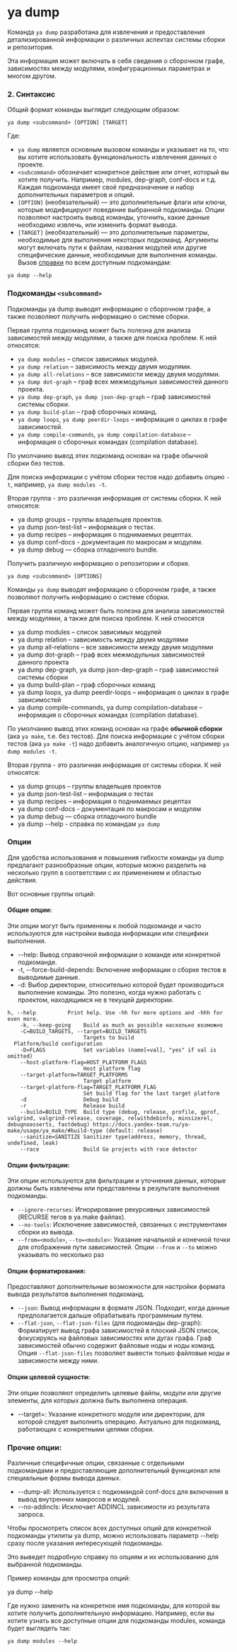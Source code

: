 # ya dump

Команда `ya dump` разработана для извлечения и предоставления детализированной информации о различных аспектах системы сборки и репозитория. 

Эта информация может включать в себя сведения о сборочном графе, зависимостях между модулями, конфигурационных параметрах и многом другом.

### 2. Синтаксис

Общий формат команды выглядит следующим образом:
```
ya dump <subcommand> [OPTION] [TARGET]
```
Где:
- `ya dump` является основным вызовом команды и указывает на то, что вы хотите использовать функциональность извлечения данных о проекте.
- `<subcommand>` обозначает конкретное действие или отчет, который вы хотите получить.
Например, modules, dep-graph, conf-docs и т.д. Каждая подкоманда имеет своё предназначение и набор дополнительных параметров и опций.
- `[OPTION]` (необязательный) — это дополнительные флаги или ключи, которые модифицируют поведение выбранной подкоманды. Опции позволяют настроить вывод команды, уточнить, какие данные необходимо извлечь, или изменить формат вывода.
- `[TARGET]` (необязательный) — это дополнительные параметры, необходимые для выполнения некоторых подкоманд. Аргументы могут включать пути к файлам, названия модулей или другие специфические данные, необходимые для выполнения команды.
Вызов [справки](helpyadump.md) по всем доступным подкомандам:
```
ya dump --help
```
### Подкоманды `<subcommand>`

Подкоманды ya dump выводят информацию о сборочном графе, а также позволяют получить информацию о системе сборки.

Первая группа подкоманд может быть полезна для анализа зависимостей между модулями, а также для поиска проблем. К ней относятся:

- `ya dump modules` – список зависимых модулей.
- `ya dump relation` – зависимость между двумя модулями.
- `ya dump all-relations` – все зависимости между двумя модулями.
- `ya dump dot-graph` – граф всех межмодульных зависимостей данного проекта.
- `ya dump dep-graph`, `ya dump json-dep-graph` – граф зависимостей системы сборки.
- `ya dump build-plan` – граф сборочных команд.
- `ya dump loops`, `ya dump peerdir-loops` – информация о циклах в графе зависимостей.
- `ya dump compile-commands`, `ya dump compilation-database` – информация о сборочных командах (compilation database).

По умолчанию вывод этих подкоманд основан на графе обычной сборки без тестов.  

Для поиска информации с учётом сборки тестов надо добавить опцию `-t`, например, `ya dump modules -t`.

Вторая группа - это различная информация от системы сборки. К ней относятся:

- ya dump groups – группы владельцев проектов.
- ya dump json-test-list – информация о тестах.
- ya dump recipes – информация о поднимаемых рецептах.
- ya dump conf-docs - документация по макросам и модулям.
- ya dump debug — сборка отладочного bundle.



Получить различную информацию о репозитории и сборке.

`ya dump <subcommand> [OPTIONS]`

Команды `ya dump` выводят информацию о сборочном графе, а также позволяют получить информацию о системе сборки.

Первая группа команд может быть полезна для анализа зависимостей между модулями, а также для поиска проблем. К ней относятся

* ya dump modules – список зависимых модулей
* ya dump relation – зависимость между двумя модулями
* ya dump all-relations  – все зависимости между двумя модулями
* ya dump dot-graph – граф всех межмодульных зависимостей данного проекта
* ya dump dep-graph, ya dump json-dep-graph  – граф зависимостей системы сборки
* ya dump build-plan – граф сборочных команд
* ya dump loops, ya dump peerdir-loops – информация о циклах в графе зависимостей
* ya dump compile-commands, ya dump compilation-database – информация о сборочных командах (compilation database).

По умолчанию вывод этих команд основан на графе **обычной сборки** (ака `ya make`, т.е. без тестов). Для поиска информации с учётом сборки тестов (ака `ya make -t`)
надо добавить аналогичную опцию, например `ya dump modules -t`.

Вторая группа - это различная информация от системы сборки. К ней относятся:

* ya dump groups – группы владельцев проектов
* ya dump json-test-list – информация о тестах
* ya dump recipes – информация о поднимаемых рецептах
* ya dump conf-docs - документация по макросам и модулям
* ya dump debug — сборка отладочного bundle
* ya dump --help - справка по командам `ya dump`

### Опции

Для удобства использования и повышения гибкости команды ya dump предлагают разнообразные опции, которые можно разделить на несколько групп в соответствии с их применением и областью действия. 

Вот основные группы опций:

#### Общие опции:

Эти опции могут быть применены к любой подкоманде и часто используются для настройки вывода информации или специфики выполнения.

- --help: Вывод справочной информации о команде или конкретной подкоманде.
- -t, --force-build-depends: Включение информации о сборке тестов в выводимые данные.
- -d: Выбор директории, относительно которой будет производиться выполнение команды. Это полезно, когда нужно работать с проектом, находящимся не в текущей директории.

```
h, --help          Print help. Use -hh for more options and -hhh for even more.
    -k, --keep-going    Build as much as possible насколько возможно
    -C=BUILD_TARGETS, --target=BUILD_TARGETS
                        Targets to build
  Platform/build configuration
    -D=FLAGS            Set variables (name[=val], "yes" if val is omitted)
    --host-platform-flag=HOST_PLATFORM_FLAGS
                        Host platform flag
    --target-platform=TARGET_PLATFORMS
                        Target platform
    --target-platform-flag=TARGET_PLATFORM_FLAG
                        Set build flag for the last target platform
    -d                  Debug build
    -r                  Release build
    --build=BUILD_TYPE  Build type (debug, release, profile, gprof, valgrind, valgrind-release, coverage, relwithdebinfo, minsizerel, debugnoasserts, fastdebug) https://docs.yandex-team.ru/ya-make/usage/ya_make/#build-type (default: release)
    --sanitize=SANITIZE Sanitizer type(address, memory, thread, undefined, leak)
    --race              Build Go projects with race detector
```

#### Опции фильтрации:

Эти опции используются для фильтрации и уточнения данных, которые должны быть извлечены или представлены в результате выполнения подкоманды.

- `--ignore-recurses`: Игнорирование рекурсивных зависимостей (RECURSE тегов в ya.make файлах).
- `--no-tools`: Исключение зависимостей, связанных с инструментами сборки из вывода.
- `--from=<module>`, `--to=<module>`: Указание начальной и конечной точки для отображения пути зависимостей. Опции `--from` и `--to` можно указывать по несколько раз

#### Опции форматирования:

Предоставляют дополнительные возможности для настройки формата вывода результатов выполнения подкоманд.

- `--json`: Вывод информации в формате JSON. Подходит, когда данные предполагается дальше обрабатывать программным путем.
- `--flat-json`, `--flat-json-files` (для подкоманды dep-graph):  Форматирует вывод графа зависимостей в плоский JSON список, фокусируясь на файловых зависимостях или дугах графа. Граф зависимостей обычно содержит файловые ноды и ноды команд. Опция `--flat-json-files` позволяет вывести только файловые ноды и зависимости между ними.

#### Опции целевой сущности:

Эти опции позволяют определить целевые файлы, модули или другие элементы, для которых должна быть выполнена операция.

- --target=<path>: Указание конкретного модуля или директории, для которой следует выполнить операцию. Актуально для подкоманд, работающих с конкретными целями сборки.

### Прочие опции:

Различные специфичные опции, связанные с отдельными подкомандами и предоставляющие дополнительный функционал или специальные формы вывода данных.

- --dump-all: Используется с подкомандой conf-docs для включения в вывод внутренних макросов и модулей.
- --no-addincls: Исключает ADDINCL зависимости из результата запроса.

Чтобы просмотреть список всех доступных опций для конкретной подкоманды утилиты ya dump, можно использовать параметр --help сразу после указания интересующей подкоманды.

Это выведет подробную справку по опциям и их использованию для выбранной подкоманды.

Пример команды для просмотра опций:

ya dump <subcommand> --help

Где <subcommand> нужно заменить на конкретное имя подкоманды, для которой вы хотите получить дополнительную информацию. Например, если вы хотите узнать все доступные опции для подкоманды modules, команда будет выглядеть так:
```
ya dump modules --help
```



